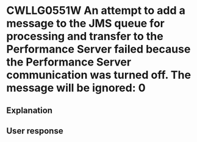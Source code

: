 # CWLLG0551W An attempt to add a message to the JMS queue for processing and transfer to the Performance Server failed because the Performance Server communication was turned off. The message will be ignored: 0

## Explanation

## User response